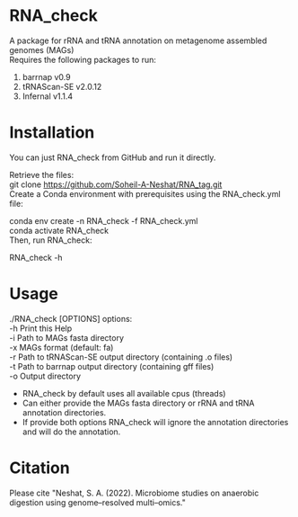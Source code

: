 # RNA_check
A package for rRNA and tRNA annotation on metagenome assembled genomes (MAGs)  
Requires the following packages to run:
  1. barrnap v0.9
  2. tRNAScan-SE v2.0.12
  3. Infernal v1.1.4

# Installation

You can just RNA_check from GitHub and run it directly.

Retrieve the files:  
git clone https://github.com/Soheil-A-Neshat/RNA_tag.git  
Create a Conda environment with prerequisites using the RNA_check.yml file:  

conda env create -n RNA_check -f RNA_check.yml  
conda activate RNA_check  
Then, run RNA_check:  
  
RNA_check -h  

# Usage
./RNA_check [OPTIONS] 
options:  
-h     Print this Help  
-i     Path to MAGs fasta directory  
-x     MAGs format (default: fa)  
-r     Path to tRNAScan-SE output directory (containing .o files)  
-t     Path to barrnap output directory (containing gff files)  
-o     Output directory  

* RNA_check by default uses all available cpus (threads)
* Can either provide the MAGs fasta directory or rRNA and tRNA annotation directories.
* If provide both options RNA_check will ignore the annotation directories and will do the annotation.

# Citation
Please cite "Neshat, S. A. (2022). Microbiome studies on anaerobic digestion using genome–resolved multi–omics."

